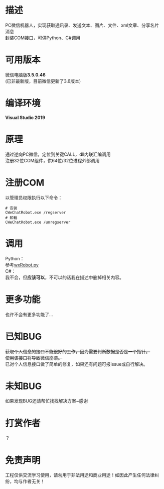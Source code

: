 # 描述
PC微信机器人，实现获取通讯录、发送文本、图片、文件、xml文章、分享名片消息  
封装COM接口，可供Python、C#调用
# 可用版本
微信电脑版**3.5.0.46**  
(已非最新版，目前微信更新了3.6版本)
# 编译环境
**Visual Studio 2019**
# 原理
通过逆向PC微信，定位到关键CALL，dll内联汇编调用  
注册32位COM组件，供64位/32位进程外部调用  
# 注册COM
以管理员权限执行以下命令：  
```shell
# 安装
CWeChatRobot.exe /regserver
# 卸载
CWeChatRobot.exe /unregserver
```
# 调用
Python：  
参考[wxRobot.py](https://github.com/ljc545w/ComWeChatRobot/blob/master/wxRobot.py)  
C#：  
我不会，但**应该可以**，不可以的话我在描述中删掉相关内容。  
# 更多功能
也许不会有更多功能了...
# 已知BUG
~~获取个人信息的接口不能很好的工作，因为需要判断数据是否是一个指针。~~  
~~使用该接口将导致微信崩溃。~~  
已对个人信息接口做了简单的修复，如果还有问题可报issue或自行解决。  
# 未知BUG
如果发现BUG还请帮忙找找解决方案~感谢  
# 打赏作者
？
# 免责声明
工程仅供交流学习使用，请勿用于非法用途和商业用途！如因此产生任何法律纠纷，均与作者无关！
